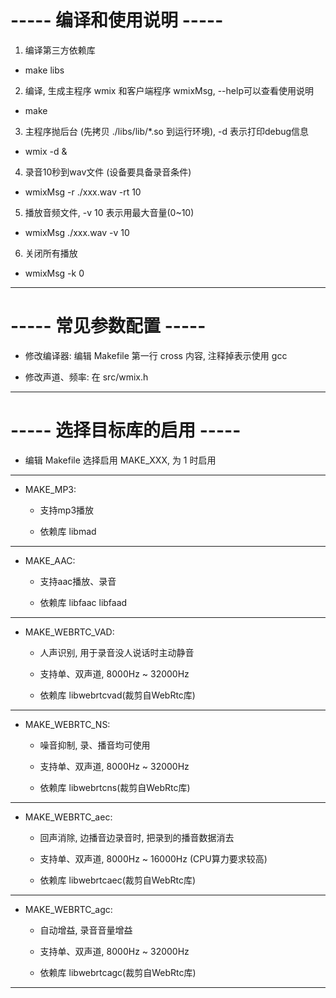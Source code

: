 # ----- 编译和使用说明 -----

1. 编译第三方依赖库

* make libs

2. 编译, 生成主程序 wmix 和客户端程序 wmixMsg, --help可以查看使用说明

* make

3. 主程序抛后台 (先拷贝 ./libs/lib/*.so 到运行环境), -d 表示打印debug信息

* wmix -d &

4. 录音10秒到wav文件 (设备要具备录音条件)

* wmixMsg -r ./xxx.wav -rt 10

5. 播放音频文件, -v 10 表示用最大音量(0~10)

* wmixMsg ./xxx.wav -v 10

6. 关闭所有播放

* wmixMsg -k 0

---

# ----- 常见参数配置 -----

* 修改编译器: 编辑 Makefile 第一行 cross 内容, 注释掉表示使用 gcc

* 修改声道、频率: 在 src/wmix.h

---

# ----- 选择目标库的启用 -----

* 编辑 Makefile 选择启用 MAKE_XXX, 为 1 时启用

---

* MAKE_MP3: 

  * 支持mp3播放

  * 依赖库 libmad

---

* MAKE_AAC: 

  * 支持aac播放、录音

  * 依赖库 libfaac libfaad

---

* MAKE_WEBRTC_VAD: 

  * 人声识别, 用于录音没人说话时主动静音

  * 支持单、双声道, 8000Hz ~ 32000Hz

  * 依赖库 libwebrtcvad(裁剪自WebRtc库)

---

* MAKE_WEBRTC_NS: 

  * 噪音抑制, 录、播音均可使用

  * 支持单、双声道, 8000Hz ~ 32000Hz

  * 依赖库 libwebrtcns(裁剪自WebRtc库)

---

* MAKE_WEBRTC_aec:  

  * 回声消除, 边播音边录音时, 把录到的播音数据消去

  * 支持单、双声道, 8000Hz ~ 16000Hz (CPU算力要求较高)

  * 依赖库 libwebrtcaec(裁剪自WebRtc库)

---

* MAKE_WEBRTC_agc: 

  * 自动增益, 录音音量增益

  * 支持单、双声道, 8000Hz ~ 32000Hz

  * 依赖库 libwebrtcagc(裁剪自WebRtc库)

---
